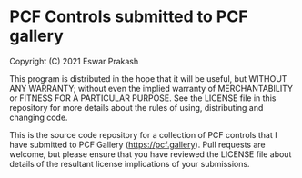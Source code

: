 # PCF Controls submitted to PCF gallery

Copyright (C) 2021 Eswar Prakash

This program is distributed in the hope that it will be useful,
but WITHOUT ANY WARRANTY; without even the implied warranty of
MERCHANTABILITY or FITNESS FOR A PARTICULAR PURPOSE.  See the
LICENSE file in this repository for more details about the rules
of using, distributing and changing code.

This is the source code repository for a collection of PCF controls that I 
have submitted to PCF Gallery (https://pcf.gallery). Pull requests are welcome,
but please ensure that you have reviewed the LICENSE file about details
of the resultant license implications of your submissions.


